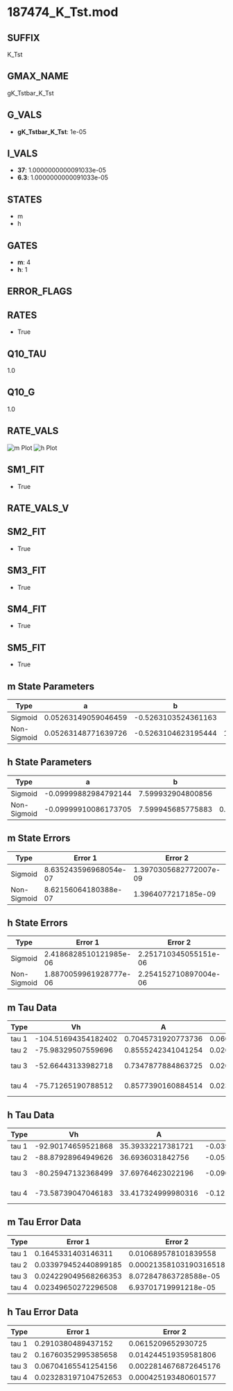 # 187474_K_Tst.mod

## SUFFIX

K_Tst

## GMAX_NAME

gK_Tstbar_K_Tst

## G_VALS

- **gK_Tstbar_K_Tst**: 1e-05

## I_VALS

- **37**: 1.0000000000091033e-05
- **6.3**: 1.0000000000091033e-05

## STATES

- m
- h

## GATES

- **m**: 4
- **h**: 1

## ERROR_FLAGS


## RATES

- True

## Q10_TAU

1.0

## Q10_G

1.0

## RATE_VALS

![m Plot](/Users/pbozelos/Dropbox/icg-Chai-Panos/supermodels/output_markdown_files/K/187474_K_Tst.mod/images/m.png)
![h Plot](/Users/pbozelos/Dropbox/icg-Chai-Panos/supermodels/output_markdown_files/K/187474_K_Tst.mod/images/h.png)

## SM1_FIT

- True

## RATE_VALS_V

## SM2_FIT

- True

## SM3_FIT

- True

## SM4_FIT

- True

## SM5_FIT

- True

## m State Parameters

| Type | a | b | c | d |
| --- | --- | --- | --- | --- |
| Sigmoid | 0.05263149059046459 | -0.5263103524361163 |
| Non-Sigmoid | 0.05263148771639726 | -0.5263104623195444 | 1.0000000098047819 | -3.258400897596993e-08 |

## h State Parameters

| Type | a | b | c | d |
| --- | --- | --- | --- | --- |
| Sigmoid | -0.09999882984792144 | 7.599932904800856 |
| Non-Sigmoid | -0.09999910086173705 | 7.599945685775883 | 0.9999970011223573 | -1.2211393448939542e-07 |

## m State Errors

| Type | Error 1 | Error 2 | Error 3 |
| --- | --- | --- | --- |
| Sigmoid | 8.635243596968054e-07 | 1.3970305682772007e-09 | 5.657544810372898e-07 |
| Non-Sigmoid | 8.62156064180388e-07 | 1.3964077217185e-09 | 5.648580160897715e-07 |

## h State Errors

| Type | Error 1 | Error 2 | Error 3 |
| --- | --- | --- | --- |
| Sigmoid | 2.4186828510121985e-06 | 2.251710345055151e-06 | 2.1097586893748456e-06 |
| Non-Sigmoid | 1.8870059961928777e-06 | 2.254152710897004e-06 | 1.6459897980027815e-06 |

## m Tau Data

| Type | Vh | A | b1 | b2 | c1 | c2 | d1 | d2 | e1 | e2 |
| --- | --- | --- | --- | --- | --- | --- | --- | --- | --- | --- |
| tau 1 | -104.51694354182402 | 0.7045731920773736 | 0.0608167117960751 | 0.012819934257350618 |
| tau 2 | -75.98329507559696 | 0.8555242341041254 | 0.026889220145715858 | 0.00024057971474943546 | 0.02901416946600824 | -0.00010387464607689056 |
| tau 3 | -52.66443133982718 | 0.7347877884863725 | 0.02082972151845436 | 0.0003365321748104839 | 3.2798873256760363e-06 | 0.042804207234413215 | -0.0003329644421794182 | 8.535487685121698e-07 |
| tau 4 | -75.71265190788512 | 0.8577390160884514 | 0.023852053569621237 | 0.00014873202865628413 | 2.8058955791074926e-06 | 1.2275925741672732e-07 | 0.027517825413683 | -2.2891431943898833e-05 | -1.0031157262683776e-06 | 3.4406916821502404e-09 |

## h Tau Data

| Type | Vh | A | b1 | b2 | c1 | c2 | d1 | d2 | e1 | e2 |
| --- | --- | --- | --- | --- | --- | --- | --- | --- | --- | --- |
| tau 1 | -92.90174659521868 | 35.39332217381721 | -0.03976797103022396 | -0.11724211163362226 |
| tau 2 | -88.87928964949626 | 36.6936031842756 | -0.05540645769314418 | 0.00023385613667762406 | -0.12037563498822874 | -0.003612854580368418 |
| tau 3 | -80.25947132368499 | 37.69764623022196 | -0.09045094135179726 | 0.0009282938762801818 | -2.907350134222674e-06 | -0.08162257338234849 | -0.0038355932146146507 | -0.00012544501853527888 |
| tau 4 | -73.58739047046183 | 33.417324999980316 | -0.12170943471282487 | 0.002020333413741302 | -1.3707666749447582e-05 | 3.248300568402938e-08 | -0.06345542185836296 | -0.004049255692286221 | -0.0001897930274634159 | -2.780916882423176e-06 |

## m Tau Error Data

| Type | Error 1 | Error 2 | Error 3 |
| --- | --- | --- | --- |
| tau 1 | 0.1645331403146311 | 0.010689578101839558 | 0.06084089506105363 |
| tau 2 | 0.033979452440899185 | 0.00021358103190316518 | 0.012564886905066696 |
| tau 3 | 0.024229049568266353 | 8.072847863728588e-05 | 0.008959392979390387 |
| tau 4 | 0.02349650272296508 | 6.93701719991218e-05 | 0.008688512561882687 |

## h Tau Error Data

| Type | Error 1 | Error 2 | Error 3 |
| --- | --- | --- | --- |
| tau 1 | 0.2910380489437152 | 0.0615209652930725 | 0.1912184918877593 |
| tau 2 | 0.16760352995385658 | 0.014244519359581806 | 0.11011925880192862 |
| tau 3 | 0.06704165541254156 | 0.0022814676872645176 | 0.04404786346036925 |
| tau 4 | 0.023283197104752653 | 0.000425193480601577 | 0.015297579999779572 |

